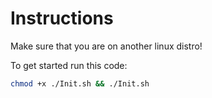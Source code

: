 # Instructions
Make sure that you are on another linux distro!

To get started run this code:
```bash
chmod +x ./Init.sh && ./Init.sh
